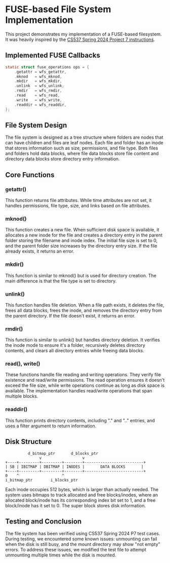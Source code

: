 # FUSE-based File System Implementation

This project demonstrates my implementation of a FUSE-based filesystem.  
It was heavily inspired by the [CS537 Spring 2024 Project 7 instructions](https://git.doit.wisc.edu/cdis/cs/courses/cs537/spring24/public/p7/-/blob/main/instructions/instructions.md?ref_type=heads).

## Implemented FUSE Callbacks

```c
static struct fuse_operations ops = {
    .getattr = wfs_getattr,
    .mknod   = wfs_mknod,
    .mkdir   = wfs_mkdir,
    .unlink  = wfs_unlink,
    .rmdir   = wfs_rmdir,
    .read    = wfs_read,
    .write   = wfs_write,
    .readdir = wfs_readdir,
};
```

## File System Design

The file system is designed as a tree structure where folders are nodes that can have children and files are leaf nodes. Each file and folder has an inode that stores information such as size, permissions, and file type. Both files and folders hold data blocks, where file data blocks store file content and directory data blocks store directory entry information.

## Core Functions

### getattr()
This function returns file attributes. While time attributes are not set, it handles permissions, file type, size, and links based on file attributes.

### mknod()
This function creates a new file. When sufficient disk space is available, it allocates a new inode for the file and creates a directory entry in the parent folder storing the filename and inode index. The initial file size is set to 0, and the parent folder size increases by the directory entry size. If the file already exists, it returns an error.

### mkdir()
This function is similar to mknod() but is used for directory creation. The main difference is that the file type is set to directory.

### unlink()
This function handles file deletion. When a file path exists, it deletes the file, frees all data blocks, frees the inode, and removes the directory entry from the parent directory. If the file doesn't exist, it returns an error.

### rmdir()
This function is similar to unlink() but handles directory deletion. It verifies the inode mode to ensure it's a folder, recursively deletes directory contents, and clears all directory entries while freeing data blocks.

### read(), write()
These functions handle file reading and writing operations. They verify file existence and read/write permissions. The read operation ensures it doesn't exceed the file size, while write operations continue as long as disk space is available. The implementation handles read/write operations that span multiple blocks.

### readdir()
This function prints directory contents, including "." and ".." entries, and uses a filter argument to return information.

## Disk Structure

```
          d_bitmap_ptr       d_blocks_ptr
               v                  v
+----+---------+---------+--------+--------------------------+
| SB | IBITMAP | DBITMAP | INODES |       DATA BLOCKS       |
+----+---------+---------+--------+--------------------------+
0    ^                   ^
i_bitmap_ptr        i_blocks_ptr
```

Each inode occupies 512 bytes, which is larger than actually needed. The system uses bitmaps to track allocated and free blocks/inodes, where an allocated block/inode has its corresponding index bit set to 1, and a free block/inode has it set to 0. The super block stores disk information.

## Testing and Conclusion

The file system has been verified using CS537 Spring 2024 P7 test cases. During testing, we encountered some known issues: unmounting can fail when the disk is still busy, and the mount directory may show "not empty" errors. To address these issues, we modified the test file to attempt unmounting multiple times while the disk is mounted.





